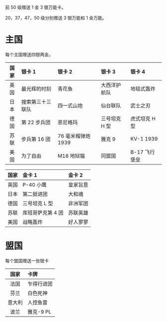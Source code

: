 前 50 级赠送 1 金 3 银万能卡。

20，37，47，50 级分别赠送 3 银万能和 1 金万能。

# 主国

每个主国赠送四银两金。

| 国家  | 银卡 1           | 银卡 2             | 银卡 3        | 银卡 4        |
| :---: | :--------------- | :----------------- | :------------ | :------------ |
| 英国  | 最光辉的时刻     | 青花鱼             | 大西洋护航队  | 地毯式轰炸    |
| 日本  | 搜索第三十三联队 | 四一式山炮         | 仙台联队      | 武士之刃      |
| 德国  | 第 22 步兵团     | 恩尼格玛           | 三号坦克 H 型 | 虎式坦克 H 型 |
| 苏联  | 步兵第 16 团     | 76 毫米榴弹炮 1939 | 雅克 9        | KV-1 1939     |
| 美国  | 为了自由         | M18 地狱猫         | 同盟国        | B-17 飞行堡垒 |

| 国家  | 金卡 1            | 金卡 2   |
| :---: | :---------------- | :------- |
| 英国  | P-40 小鹰         | 皇家旨意 |
| 日本  | 第二挺进团        | 大和魂   |
| 德国  | 三号坦克 L 型     | 非洲军团 |
| 苏联  | 库班哥萨克第 4 团 | 苏联英雄 |
| 美国  | 战略轰炸          | 好人寥寥 |

# 盟国

每个盟国赠送一张银卡

|  国家  | 卡牌       |
| :----: | :--------- |
|  法国  | 乍得行进团 |
|  芬兰  | 白色死神   |
| 意大利 | 人控鱼雷   |
|  波兰  | 雅克-9 PL  |

